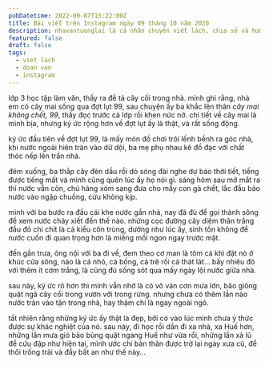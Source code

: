 ```yaml
---
pubDatetime: 2022-09-07T15:22:00Z
title: Bài viết trên Instagram ngày 09 tháng 10 năm 2020
description: nhavantuonglai là cá nhân chuyên viết lách, chia sẻ và hướng dẫn mọi người thuần thục hơn khi thực hành viết lách mỗi ngày qua những bài chia sẻ ngắn trên Instagram chính thức.
featured: false
draft: false
tags:
  - viet lach
  - doan van
  - instagram
---
```


lớp 3 học tập làm văn, thầy ra đề tả cây cối trong nhà. mình ghi rằng, nhà em có cây mai sống qua đợt lụt 99, sau chuyện ấy ba khắc lên thân _cây mai không chết, 99_, thầy đọc trước cả lớp rồi khen nức nở. chi tiết về cây mai là mình bịa, nhưng ký ức rộng hơn về đợt lụt ấy là thật, và rất sống động.

ký ức đầu tiên về đợt lụt 99, là mấy món đồ chơi trôi lềnh bềnh ra góc nhà, khi nước ngoài hiên tràn vào dữ dội, ba mẹ phụ nhau kê đồ đạc với chất thóc nếp lên trần nhà.

đêm xuống, ba thắp cây đèn dầu rồi dò sóng đài nghe dự báo thời tiết, tiếng được tiếng mất và mình cũng quên lúc ấy họ nói gì. sáng hôm sau mở mắt ra thì nước vẫn còn, chú hàng xóm sang đưa cho mấy con gà chết, lắc đầu bảo nước vào ngập chuồng, cứu không kịp.

mình với ba bước ra đầu cái khe nước gần nhà, nay đã đủ để gọi thành sông để xem nước chảy xiết đến thế nào. những cọc đường cây diêm thân trắng đầu đỏ chi chít là cả kiểu côn trùng, dường như lúc ấy, sinh tồn không để nước cuốn đi quan trọng hơn là miếng mồi ngon ngay trước mặt.

đến gần trưa, ông nội với ba đi về, đem theo cơ man là tôm cá khi đặt nò ở khúc cửa sông, nào là cá nhỏ, cá bống, cá trê rồi cá thát lát… bấy nhiêu đó với thêm ít cơm trắng, là cũng đủ sống sót qua mấy ngày lội nước giữa nhà.

sau này, ký ức rõ hơn thì mình vẫn nhớ là có vô vàn cơn mưa lớn, bão giông quật ngã cây cối trong vườn với trong rừng. nhưng chưa có thêm lần nào nước tràn vào tận trong nhà, hay thậm chí là ngay ngoài ngõ.

tất nhiên rằng những ký ức ấy thật là đẹp, bởi có vào lúc mình chưa ý thức được sự khác nghiệt của nó. sau này, đi học rồi dần đi xa nhà, xa Huế hơn, những lần mưa gió bão bùng quật ngang Huế như vừa rồi, những lần xả lũ để cứu đập như hiện tại, mình ước chi bản thân được trở lại ngày xưa cũ, để thôi trống trải và đầy bất an như thế này…
